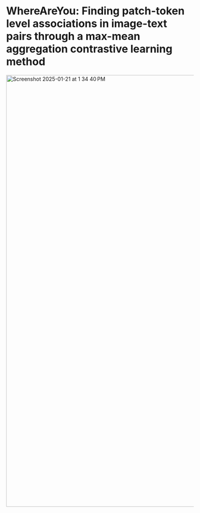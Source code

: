 # WhereAreYou: Finding patch-token level associations in image-text pairs through a max-mean aggregation contrastive learning method
<img width="1158" alt="Screenshot 2025-01-21 at 1 34 40 PM" src="https://github.com/user-attachments/assets/9b911cb2-fc54-4d91-a8f9-2d48ccd24e6b" />

